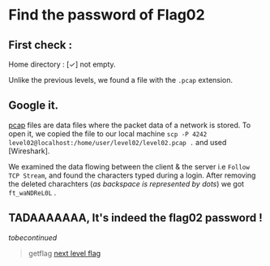 # Find the password of Flag02

## First check :
Home directory : \[✓\] not empty.

Unlike the previous levels, we found a file with the `.pcap` extension.

## Google it.

[pcap](https://en.wikipedia.org/wiki/Pcap) files are data files where the packet data of a network is stored. To open it, we copied the file to our local machine `scp -P 4242 level02@localhost:/home/user/level02/level02.pcap .` and used [Wireshark].

We examined the data flowing between the client & the server i.e `Follow TCP Stream`, and found the characters typed during a login. After removing the deleted charachters (*as backspace is represented by dots*) we got `ft_waNDReL0L` .

## TADAAAAAAA, It's indeed the flag02 password !

_tobecontinued_

> getflag
> [next level flag](https://github.com/XD-OB/snowcrash/blob/master/level02/flag)
